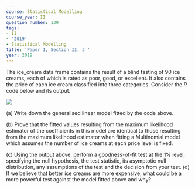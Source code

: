```yaml
---
course: Statistical Modelling
course_year: II
question_number: 139
tags:
- II
- '2019'
- Statistical Modelling
title: 'Paper 1, Section II, J '
year: 2019
---
```






The ice_cream data frame contains the result of a blind tasting of 90 ice creams, each of which is rated as poor, good, or excellent. It also contains the price of each ice cream classified into three categories. Consider the $R$ code below and its output.

![](https://cdn.mathpix.com/cropped/2022_04_28_4e0c8ee47065bd7c0e6bg-104.jpg?height=181&width=351&top_left_y=340&top_left_x=173)

(a) Write down the generalised linear model fitted by the code above.

(b) Prove that the fitted values resulting from the maximum likelihood estimator of the coefficients in this model are identical to those resulting from the maximum likelihood estimator when fitting a Multinomial model which assumes the number of ice creams at each price level is fixed.

(c) Using the output above, perform a goodness-of-fit test at the $1 \%$ level, specifying the null hypothesis, the test statistic, its asymptotic null distribution, any assumptions of the test and the decision from your test. (d) If we believe that better ice creams are more expensive, what could be a more powerful test against the model fitted above and why?